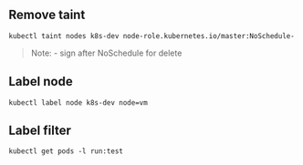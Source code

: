 ## Remove taint
```
kubectl taint nodes k8s-dev node-role.kubernetes.io/master:NoSchedule-
```
> Note: - sign after NoSchedule for delete

## Label node
```
kubectl label node k8s-dev node=vm
```


## Label filter
```
kubectl get pods -l run:test
```


